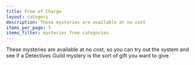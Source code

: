 ```yaml
---
title: Free of Charge
layout: category 
description: These mysteries are available at no cost
items_per_page: 5
items_filter: mysteries free categories
---
```


These mysteries are available at no cost, so you can try out the system and see if a Detectives Guild mystery is the sort of gift you want to give.
